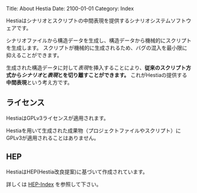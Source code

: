 Title: About Hestia
Date: 2100-01-01
Category: Index

Hestiaはシナリオとスクリプトの中間表現を提供するシナリオシステムソフトウェアです。

シナリオファイルから構造データを生成し、構造データから機械的にスクリプトを生成します。
スクリプトが機械的に生成されるため、バグの混入を最小限に抑えることができます。

生成された構造データに対して*表現*を挿入することにより、**従来のスクリプト方式から*シナリオ*と*表現*とを切り離すことができます。**
これがHestiaの提供する**中間表現**という考え方です。

## ライセンス

HestiaはGPLv3ライセンスが適用されます。

Hestiaを用いて生成された成果物（プロジェクトファイルやスクリプト）にGPLv3が適用されることはありません。

## HEP

HestiaはHEP(Hestia改良提案)に基づいて作成されています。

詳しくは [HEP-Index] を参照して下さい。

[HEP-Index]: /hestia/hestia-index.html
